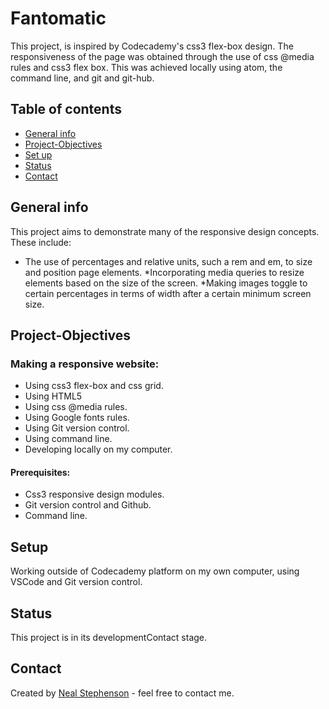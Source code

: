 # Fantomatic
 This project, is inspired by Codecademy's css3 flex-box design. The responsiveness of the page was obtained through the use of  css @media rules and css3 flex box. This was achieved locally using atom, the command line, and git and git-hub.
## Table of contents
* [General info](#general-info)
* [Project-Objectives](#project-objectives)
* [Set up](#setup)
* [Status](#status)
* [Contact](#contact)

## General info

This project aims to demonstrate many of the responsive design concepts. These include:
* The use of percentages and relative units, such a rem and em, to size and position page elements.
*Incorporating media queries to resize elements based on the size of the screen.
​*Making images toggle to certain percentages in terms of width after a certain minimum screen size.

##  Project-Objectives
###  Making a responsive website:
  *  Using css3 flex-box and css grid.
  *  Using HTML5
  *  Using css @media rules.
  *  Using Google fonts rules.
  *  Using Git version control.
  *  Using command line.
  *  Developing locally on my computer.

#### Prerequisites:
  *  Css3 responsive design modules.
  *  Git version control and Github.
  *  Command line.

## Setup
Working outside of Codecademy platform on my own computer, using VSCode and Git version control.

## Status
This project is in its developmentContact stage.

## Contact
Created by [Neal Stephenson](mailto:nealstephenson38@hotmail.co.uk) - feel free to contact me.
